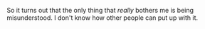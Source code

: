 So it turns out that the only thing that *really* bothers me is being misunderstood. I don't know how other people can put up with it.
